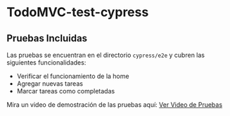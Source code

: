 # TodoMVC-test-cypress

## Pruebas Incluidas

Las pruebas se encuentran en el directorio `cypress/e2e` y cubren las siguientes funcionalidades:

- Verificar el funcionamiento de la home
- Agregar nuevas tareas
- Marcar tareas como completadas

Mira un video de demostración de las pruebas aquí: [Ver Video de Pruebas](Grabación%201.mp4)